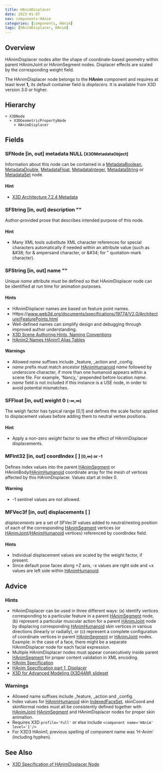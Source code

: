 ```yaml
---
title: HAnimDisplacer
date: 2023-01-07
nav: components-HAnim
categories: [components, HAnim]
tags: [HAnimDisplacer, HAnim]
---
```

<style>
.post h3 {
  word-spacing: 0.2em;
}
</style>

## Overview

HAnimDisplacer nodes alter the shape of coordinate-based geometry within parent HAnimJoint or HAnimSegment nodes. Displacer effects are scaled by the corresponding weight field.

The HAnimDisplacer node belongs to the **HAnim** component and requires at least level **1,** its default container field is *displacers.* It is available from X3D version 3.0 or higher.

## Hierarchy

```
+ X3DNode
  + X3DGeometricPropertyNode
    + HAnimDisplacer
```

## Fields

### SFNode [in, out] **metadata** NULL <small>[X3DMetadataObject]</small>

Information about this node can be contained in a [MetadataBoolean](/x_ite/components/core/metadataboolean/), [MetadataDouble](/x_ite/components/core/metadatadouble/), [MetadataFloat](/x_ite/components/core/metadatafloat/), [MetadataInteger](/x_ite/components/core/metadatainteger/), [MetadataString](/x_ite/components/core/metadatastring/) or [MetadataSet](/x_ite/components/core/metadataset/) node.

#### Hint

- [X3D Architecture 7.2.4 Metadata](https://www.web3d.org/specifications/X3Dv4/ISO-IEC19775-1v4-IS/Part01/components/core.html#Metadata)

### SFString [in, out] **description** ""

Author-provided prose that describes intended purpose of this node.

#### Hint

- Many XML tools substitute XML character references for special characters automatically if needed within an attribute value (such as &amp;#38; for &amp; ampersand character, or &amp;#34; for " quotation-mark character).

### SFString [in, out] **name** ""

Unique *name* attribute must be defined so that HAnimDisplacer node can be identified at run time for animation purposes.

#### Hints

- HAnimDisplacer names are based on feature point names.
- Https://www.web3d.org/documents/specifications/19774/V2.0/Architecture/FeaturePoints.html
- Well-defined names can simplify design and debugging through improved author understanding.
- [X3D Scene Authoring Hints, Naming Conventions](https://www.web3d.org/x3d/content/examples/X3dSceneAuthoringHints.html#NamingConventions)
- [HAnim2 Names HAnim1 Alias Tables](https://www.web3d.org/x3d/content/examples/HumanoidAnimation/HAnim2NameHAnim1AliasTables.txt)

#### Warnings

- Allowed *name* suffixes include _feature, _action and _config.
- *name* prefix must match ancestor [HAnimHumanoid](/x_ite/components/hanim/hanimhumanoid/) *name* followed by underscore character, if more than one humanoid appears within a scene file. For example, 'Nancy_' prepended before location *name*.
- *name* field is not included if this instance is a USE node, in order to avoid potential mismatches.

### SFFloat [in, out] **weight** 0 <small>(-∞,∞)</small>

The weigh factor has typical range [0,1] and defines the scale factor applied to displacement values before adding them to neutral vertex positions.

#### Hint

- Apply a non-zero *weight* factor to see the effect of HAnimDisplacer displacements.

### MFInt32 [in, out] **coordIndex** [ ] <small>[0,∞) or -1</small>

Defines index values into the parent [HAnimSegment](/x_ite/components/hanim/hanimsegment/) or HAnimBody/[HAnimHumanoid](/x_ite/components/hanim/hanimhumanoid/) coordinate array for the mesh of vertices affected by this HAnimDisplacer. Values start at index 0.

#### Warning

- -1 sentinel values are not allowed.

### MFVec3f [in, out] **displacements** [ ]

*displacements* are a set of SFVec3f values added to neutral/resting position of each of the corresponding [HAnimSegment](/x_ite/components/hanim/hanimsegment/) vertices (or [HAnimJoint](/x_ite/components/hanim/hanimjoint/)/[HAnimHumanoid](/x_ite/components/hanim/hanimhumanoid/) vertices) referenced by coordIndex field.

#### Hints

- Individual displacement values are scaled by the weight factor, if present.
- Since default pose faces along +Z axis, -x values are right side and +x values are left side within [HAnimHumanoid](/x_ite/components/hanim/hanimhumanoid/).

## Advice

### Hints

- HAnimDisplacer can be used in three different ways: (a) identify vertices corresponding to a particular feature in a parent [HAnimSegment](/x_ite/components/hanim/hanimsegment/) node, (b) represent a particular muscular action for a parent [HAnimJoint](/x_ite/components/hanim/hanimjoint/) node by displacing corresponding [HAnimHumanoid](/x_ite/components/hanim/hanimhumanoid/) skin vertices in various directions (linearly or radially), or (c) represent a complete configuration of coordinate vertices in parent [HAnimSegment](/x_ite/components/hanim/hanimsegment/) or [HAnimJoint](/x_ite/components/hanim/hanimjoint/) nodes. Example: in the case of a face, there might be a separate HAnimDisplacer node for each facial expression.
- Multiple HAnimDisplacer nodes must appear consecutively inside parent [HAnimSegment](/x_ite/components/hanim/hanimsegment/) for proper content validation in XML encoding.
- [HAnim Specification](https://www.web3d.org/documents/specifications/19774/V2.0)
- [HAnim Specification part 1, Displacer](https://www.web3d.org/documents/specifications/19774/V2.0/Architecture/ObjectInterfaces.html#Displacer)
- [X3D for Advanced Modeling (X3D4AM) slideset](https://x3dgraphics.com/slidesets/X3dForAdvancedModeling/HumanoidAnimation.pdf)

### Warnings

- Allowed name suffixes include _feature, _action and _config.
- Index values for [HAnimHumanoid](/x_ite/components/hanim/hanimhumanoid/) skin [IndexedFaceSet](/x_ite/components/geometry3d/indexedfaceset/), skinCoord and skinNormal nodes must all be consistently defined together with [HAnimJoint](/x_ite/components/hanim/hanimjoint/) [HAnimSegment](/x_ite/components/hanim/hanimsegment/) and HAnimDisplacer nodes for proper skin animation.
- Requires X3D `profile='Full'` or else include `<component name='HAnim' level='1'/>`
- For X3D3 HAnim1, previous spelling of component name was 'H-Anim' (including hyphen).

## See Also

- [X3D Specification of HAnimDisplacer Node](https://www.web3d.org/documents/specifications/19775-1/V4.0/Part01/components/hanim.html#HAnimDisplacer)
